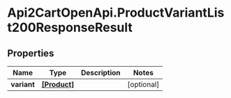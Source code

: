 # Api2CartOpenApi.ProductVariantList200ResponseResult

## Properties

Name | Type | Description | Notes
------------ | ------------- | ------------- | -------------
**variant** | [**[Product]**](Product.md) |  | [optional] 


